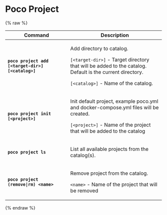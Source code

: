 # Poco Project
{% raw %}
<div class="table-wrap">
  <table>
    <thead>
    <tr>
      <th width="40%"><b>Command</b></th>
      <th width="60%"><b>Description</b></th>
    </tr>
    </thead>
    <tbody>
    <tr>
      <td><b><code>poco project add [&lt;target-dir&gt;] [&lt;catalog&gt;]</code></b></td>
      <td>
        <p>Add directory to catalog.</p>
        <p><code>[&lt;target-dir&gt;]</code> - Target directory that will be added to the catalog. Default is the current directory.</p>
        <p><code>[&lt;catalog&gt;]</code> - Name of the catalog.</p>
      </td>
    </tr>
    <tr>
      <td><b><code>poco project init [&lt;project&gt;]</code></b></td>
      <td>
        <p>Init default project, example poco.yml and docker-compose.yml files will be created.</p>
        <p><code>[&lt;project&gt;]</code> - Name of the project that will be added to the catalog</p>
      </td>
    </tr>
    <tr>
      <td><b><code>poco project ls</code></b></td>
      <td>
        <p>List all available projects from the catalog(s).</p>
      </td>
    </tr>
    <tr>
      <td><b><code>poco project (remove|rm) &lt;name&gt;</code></b></td>
      <td>
        <p>Remove project from the catalog.</p>
        <p><code>&lt;name&gt;</code> - Name of the project that will be removed</p>
      </td>
    </tr>
    </tbody>
  </table>
</div>
{% endraw %}
